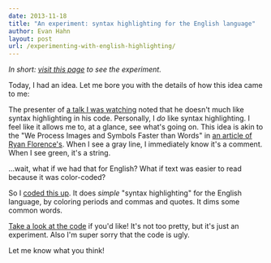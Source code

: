 ```yaml
---
date: 2013-11-18
title: "An experiment: syntax highlighting for the English language"
author: Evan Hahn
layout: post
url: /experimenting-with-english-highlighting/
---
```


_In short: [visit this page](https://evanhahn.github.io/English-text-highlighting/) to see the experiment._

Today, I had an idea. Let me bore you with the details of how this idea came to me:

The presenter of [a talk I was watching](http://programming.oreilly.com/2013/10/more-instantly-better-vim.html) noted that he doesn't much like syntax highlighting in his code. Personally, I _do_ like syntax highlighting. I feel like it allows me to, at a glance, see what's going on. This idea is akin to the "We Process Images and Symbols Faster than Words" in [an article of Ryan Florence's](http://ryanflorence.com/2011/case-against-coffeescript/). When I see a gray line, I immediately know it's a comment. When I see green, it's a string.

...wait, what if we had that for English? What if text was easier to read because it was color-coded?

So I [coded this up](https://evanhahn.github.io/English-text-highlighting/). It does _simple_ "syntax highlighting" for the English language, by coloring periods and commas and quotes. It dims some common words.

[Take a look at the code](https://github.com/EvanHahn/English-text-highlighting) if you'd like! It's not too pretty, but it's just an experiment. Also I'm super sorry that the code is ugly.

Let me know what you think!
